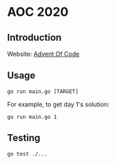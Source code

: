 # AOC 2020

## Introduction

Website: [Advent Of Code](https://adventofcode.com/)

## Usage

```shell
go run main.go [TARGET]
```

For example, to get day 1's solution:

```shell
go run main.go 1
```

## Testing

```shell
go test ./...
```
